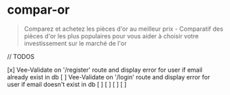 # compar-or

> Comparez et achetez les pièces d'or au meilleur prix - Comparatif des pièces d'or les plus populaires pour vous aider à choisir votre investissement sur le marché de l'or

// TODOS

[x] Vee-Validate on '/register' route and display error for user if email already exist in db
[ ] Vee-Validate on '/login' route and display error for user if email doesn't exist in db
[ ] 
[ ]
[ ]
[ ]